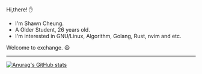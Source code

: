 
Hi,there! ✋
    
* I'm Shawn Cheung.
* A Older Student, 26 years old.
* I'm interested in GNU/Linux, Algorithm, Golang, Rust, nvim and etc.
    
Welcome to exchange. 😃

---

[![Anurag's GitHub stats](https://github-readme-stats.vercel.app/api?username=cloud-mist&show_icons=true&theme=tokyonight)](https://github.com/anuraghazra/github-readme-stats)
